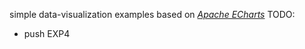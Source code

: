 simple data-visualization examples based on *[Apache ECharts](https://echarts.apache.org/zh/index.html)*
TODO: 
- push EXP4